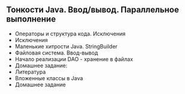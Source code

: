 ## ﻿Тонкости Java. Ввод/вывод. Параллельное выполнение
* Операторы и структура кода. Исключения
* Исключения
* Маленькие хитрости Java. StringBuilder
* Файловая система. Ввод-вывод
* Начало реализации DAO - хранение в файлах
* Домашнее задание:
* Литература
* Вложенные классы в Java
* Домашнее задание
